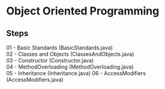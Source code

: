 # Object Oriented Programming

## Steps

01 - Basic Standards (BasicStandards.java)  
02 - Classes and Objects (ClassesAndObjects.java)  
03 - Constructor (Constructor.java)  
04 - MethodOverloading (MethodOverloading.java)  
05 - Inheritance (Inheritance.java)
06 - AccessModifiers (AccessModifiers.java)